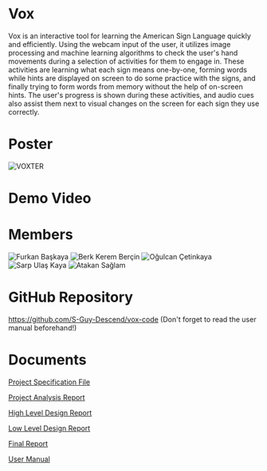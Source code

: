 # Vox
Vox is an interactive tool for learning the American Sign Language quickly and efficiently. Using the webcam input of the user, it utilizes image processing and machine learning algorithms to check the user's hand movements during a selection of activities for them to engage in. These activities are learning what each sign means one-by-one, forming words while hints are displayed on screen to do some practice with the signs, and finally trying to form words from memory without the help of on-screen hints. The user's progress is shown during these activities, and audio cues also assist them next to visual changes on the screen for each sign they use correctly.

# Poster
![VOXTER](https://user-images.githubusercontent.com/69198125/168136718-9ea38254-f498-4b7f-b634-a6ff2839788b.png)


# Demo Video


# Members
![Furkan Başkaya](https://user-images.githubusercontent.com/69198125/168133712-616b716c-645c-4227-b759-0cf39e3e3662.jpg)
![Berk Kerem Berçin](https://user-images.githubusercontent.com/69198125/168133732-2cbdb948-60e1-4c16-80fc-5ac1389318c9.jpg)
![Oğulcan Çetinkaya](https://user-images.githubusercontent.com/69198125/168133740-f7ad51c2-57e3-4785-a5f2-642b0060f4cc.jpg)
![Sarp Ulaş Kaya](https://user-images.githubusercontent.com/69198125/168133746-6cb1bae9-665d-439a-92db-203bcff99e9c.jpg)
![Atakan Sağlam](https://user-images.githubusercontent.com/69198125/168133757-a3d81d83-021d-43d5-9910-96b7d4acb9f2.jpg)

# GitHub Repository
https://github.com/S-Guy-Descend/vox-code (Don't forget to read the user manual beforehand!)

# Documents

[Project Specification File](https://github.com/S-Guy-Descend/vox/files/7322861/Vox.-.Project.Specification.pdf)

[Project Analysis Report](https://github.com/S-Guy-Descend/vox/files/7604626/Vox.-.Analysis.Report.pdf)

[High Level Design Report](https://github.com/S-Guy-Descend/vox/files/7771405/Vox.-.High.Level.Design.Report.pdf)

[Low Level Design Report](https://github.com/S-Guy-Descend/vox/files/8149507/Vox.-.Low.Level.Design.Report.pdf)

[Final Report](https://github.com/S-Guy-Descend/vox/files/8651728/Vox.-.Final.Report.pdf)

[User Manual](https://github.com/S-Guy-Descend/vox/files/8651701/vox_user_manual.pdf)
